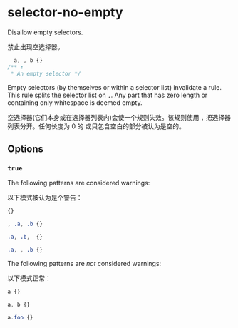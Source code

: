 # selector-no-empty

Disallow empty selectors.

禁止出现空选择器。

```css
  a, , b {}
/** ↑ 
 * An empty selector */
```

Empty selectors (by themselves or within a selector list) invalidate a rule. This rule splits the selector list on `,`. Any part that has zero length or containing only whitespace is deemed empty.

空选择器(它们本身或在选择器列表内)会使一个规则失效。该规则使用 `,` 把选择器列表分开。任何长度为 0 的 或只包含空白的部分被认为是空的。


## Options

### `true`

The following patterns are considered warnings:

以下模式被认为是个警告：

```css
{}
```

```css
, .a, .b {}
```

```css
.a, .b,  {}
```

```css
.a, , .b {}
```

The following patterns are *not* considered warnings:

以下模式正常：

```css
a {}
```

```css
a, b {}
```

```css
a.foo {}
```
